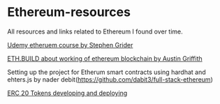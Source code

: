 # Ethereum-resources
All resources and links related to Ethereum I found over time.


[Udemy etheruem course by Stephen Grider](https://www.udemy.com/course/ethereum-and-solidity-the-complete-developers-guide/)


[ETH.BUILD about working of ethereum blockchain by Austin Griffith](https://www.youtube.com/playlist?list=PLJz1HruEnenCXH7KW7wBCEBnBLOVkiqIi)

Setting up the project for Etherum smart contracts using hardhat and ehters.js by nader debit(https://github.com/dabit3/full-stack-ethereum)

[ERC 20 Tokens developing and deploying](https://www.youtube.com/watch?v=8rpir_ZSK1g)
